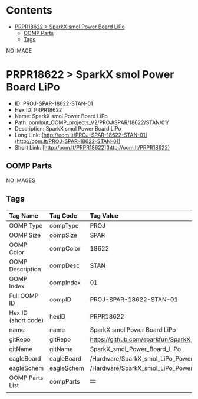 



Contents
========

* [PRPR18622 > SparkX smol Power Board LiPo](#prpr18622--sparkx-smol-power-board-lipo)
	* [OOMP Parts](#oomp-parts)
	* [Tags](#tags)
  
NO IMAGE  
# PRPR18622 > SparkX smol Power Board LiPo

- ID: PROJ-SPAR-18622-STAN-01
- Hex ID: PRPR18622
- Name: SparkX smol Power Board LiPo
- Path: oomlout_OOMP_projects_V2/PROJ/SPAR/18622/STAN/01/
- Description: SparkX smol Power Board LiPo
- Long Link: [http://oom.lt/PROJ-SPAR-18622-STAN-01](http://oom.lt/PROJ-SPAR-18622-STAN-01)
- Short Link: [http://oom.lt/PRPR18622](http://oom.lt/PRPR18622)

## OOMP Parts
  
NO IMAGES  
## Tags
  

|Tag Name|Tag Code|Tag Value|
| :--- | :--- | :--- |
|OOMP Type|oompType|PROJ|
|OOMP Size|oompSize|SPAR|
|OOMP Color|oompColor|18622|
|OOMP Description|oompDesc|STAN|
|OOMP Index|oompIndex|01|
|Full OOMP ID|oompID|PROJ-SPAR-18622-STAN-01|
|Hex ID (short code)|hexID|PRPR18622|
|name|name|SparkX smol Power Board LiPo|
|gitRepo|gitRepo|https://github.com/sparkfun/SparkX_smol_Power_Board_LiPo|
|gitName|gitName|SparkX_smol_Power_Board_LiPo|
|eagleBoard|eagleBoard|/Hardware/SparkX_smol_LiPo_Power.brd|
|eagleSchem|eagleSchem|/Hardware/SparkX_smol_LiPo_Power.sch|
|OOMP Parts List|oompParts|<table><tr><td></td></tr></table>|
||||
